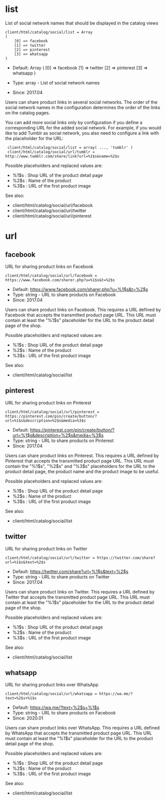
# list

List of social network names that should be displayed in the catalog views

```
client/html/catalog/social/list = Array
(
    [0] => facebook
    [1] => twitter
    [2] => pinterest
    [3] => whatsapp
)
```

* Default: Array
(
    [0] => facebook
    [1] => twitter
    [2] => pinterest
    [3] => whatsapp
)

* Type: array - List of social network names
* Since: 2017.04

Users can share product links in several social networks. The order of the
social network names in the configuration determines the order of the links
on the catalog pages.

You can add more social links only by configuration if you define a
corresponding URL for the added social network. For example, if you would
like to add Tumblr as social network, you also need to configure a link with
the placeholder for the URL:

```
 client/html/catalog/social/list = array( ..., 'tumblr' )
 client/html/catalog/social/url/tumblr = http://www.tumblr.com/share/link?url=%1$s&name=%2$s
```

Possible placeholders and replaced values are:

* %1$s : Shop URL of the product detail page
* %2$s : Name of the product
* %3$s : URL of the first product image

See also:

* client/html/catalog/social/url/facebook
* client/html/catalog/social/url/twitter
* client/html/catalog/social/url/pinterest

# url
## facebook

URL for sharing product links on Facebook

```
client/html/catalog/social/url/facebook = https://www.facebook.com/sharer.php?u=%1$s&t=%2$s
```

* Default: https://www.facebook.com/sharer.php?u=%1$s&t=%2$s
* Type: string - URL to share products on Facebook
* Since: 2017.04

Users can share product links on Facebook. This requires a URL defined
by Facebook that accepts the transmitted product page URL. This URL must
contain at least the "%1$s" placeholder for the URL to the product detail
page of the shop.

Possible placeholders and replaced values are:

* %1$s : Shop URL of the product detail page
* %2$s : Name of the product
* %3$s : URL of the first product image

See also:

* client/html/catalog/social/list

## pinterest

URL for sharing product links on Pinterest

```
client/html/catalog/social/url/pinterest = https://pinterest.com/pin/create/button/?url=%1$s&description=%2$s&media=%3$s
```

* Default: https://pinterest.com/pin/create/button/?url=%1$s&description=%2$s&media=%3$s
* Type: string - URL to share products on Pinterest
* Since: 2017.04

Users can share product links on Pinterest. This requires a URL defined
by Pinterest that accepts the transmitted product page URL. This URL must
contain the "%1$s", "%2$s" and "%3$s" placeholders for the URL to the
product detail page, the product name and the product image to be useful.

Possible placeholders and replaced values are:

* %1$s : Shop URL of the product detail page
* %2$s : Name of the product
* %3$s : URL of the first product image

See also:

* client/html/catalog/social/list

## twitter

URL for sharing product links on Twitter

```
client/html/catalog/social/url/twitter = https://twitter.com/share?url=%1$s&text=%2$s
```

* Default: https://twitter.com/share?url=%1$s&text=%2$s
* Type: string - URL to share products on Twitter
* Since: 2017.04

Users can share product links on Twitter. This requires a URL defined
by Twitter that accepts the transmitted product page URL. This URL must
contain at least the "%1$s" placeholder for the URL to the product detail
page of the shop.

Possible placeholders and replaced values are:

* %1$s : Shop URL of the product detail page
* %2$s : Name of the product
* %3$s : URL of the first product image

See also:

* client/html/catalog/social/list

## whatsapp

URL for sharing product links over WhatsApp

```
client/html/catalog/social/url/whatsapp = https://wa.me/?text=%2$s+%1$s
```

* Default: https://wa.me/?text=%2$s+%1$s
* Type: string - URL to share products on Facebook
* Since: 2020.01

Users can share product links over WhatsApp. This requires a URL defined
by WhatsApp that accepts the transmitted product page URL. This URL must
contain at least the "%1$s" placeholder for the URL to the product detail
page of the shop.

Possible placeholders and replaced values are:

* %1$s : Shop URL of the product detail page
* %2$s : Name of the product
* %3$s : URL of the first product image

See also:

* client/html/catalog/social/list